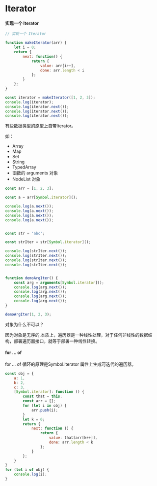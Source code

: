 <!--
 * @file: 
 * @Author: xxx@baidu.com
 * @Date: 2021-05-11 23:04:50
 * @Description: 
 * @FilePath: /mianshi/js/Iterator.md
-->

# Iterator


#### 实现一个 Iterator

```js
// 实现一个 Iterator

function makeIterator(arr) {
    let i = 0;
    return {
        next: function() {
            return {
                value: arr[i++],
                done: arr.length < i
            };
        }
    };
}

const iterator = makeIterator([1, 2, 3]);
console.log(iterator);
console.log(iterator.next());
console.log(iterator.next());
console.log(iterator.next());
```

有些数据类型的原型上自带Iterator。

如： 

- Array
- Map
- Set
- String
- TypedArray
- 函数的 arguments 对象
- NodeList 对象


```js
const arr = [1, 2, 3];

const a = arr[Symbol.iterator]();

console.log(a.next());
console.log(a.next());
console.log(a.next());
console.log(a.next());


const str = 'abc';

const strIter = str[Symbol.iterator]();

console.log(strIter.next());
console.log(strIter.next());
console.log(strIter.next());
console.log(strIter.next());


function demoArgIter() {
    const arg = arguments[Symbol.iterator]();
    console.log(arg.next());
    console.log(arg.next());
    console.log(arg.next());
    console.log(arg.next());
}

demoArgIter(1, 2, 3);
```


对象为什么不可以？

因为对象是无序的,本质上，遍历器是一种线性处理，对于任何非线性的数据结构，部署遍历器接口，就等于部署一种线性转换。

#### for ... of

for ... of 循环的原理是Symbol.iterator 属性上生成可迭代的遍历器。

```js
const obj = {
    a: 1,
    b: 2,
    c: 3,
    [Symbol.iterator]: function () {
        const that = this;
        const arr = [];
        for (let i in obj) {
            arr.push(i);
        }
        let k = 0;
        return {
            next: function () {
                return {
                    value: that[arr[k++]],
                    done: arr.length < k
                };
            }
        };
    }
}
for (let i of obj) {
    console.log(i);
}
```